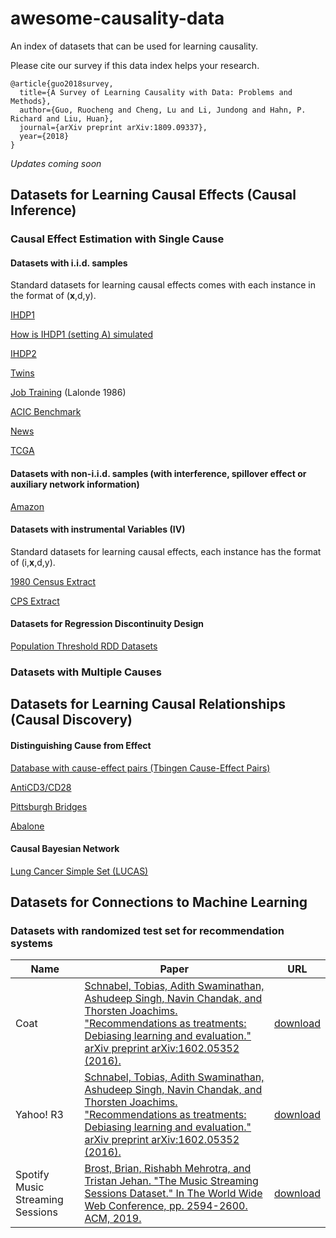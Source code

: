 # awesome-causality-data
An index of datasets that can be used for learning causality.

Please cite our survey if this data index helps your research.

```
@article{guo2018survey,
  title={A Survey of Learning Causality with Data: Problems and Methods},
  author={Guo, Ruocheng and Cheng, Lu and Li, Jundong and Hahn, P. Richard and Liu, Huan}, 
  journal={arXiv preprint arXiv:1809.09337}, 
  year={2018}
}
```

*Updates coming soon* 

## Datasets for Learning Causal Effects (Causal Inference)

### Causal Effect Estimation with Single Cause

#### Datasets with i.i.d. samples
Standard datasets for learning causal effects comes with each instance in the format of (**x**,d,y).

[IHDP1](https://github.com/AMLab-Amsterdam/CEVAE/tree/master/datasets/IHDP)

[How is IHDP1 (setting A) simulated](https://github.com/vdorie/npci/tree/master/examples/ihdp_sim)

[IHDP2](https://math.la.asu.edu/~prhahn/)

[Twins](https://github.com/AMLab-Amsterdam/CEVAE/tree/master/datasets/TWINS)

[Job Training](http://users.nber.org/~rdehejia/data/nswdata2.html) (Lalonde 1986)

[ACIC Benchmark](https://github.com/vdorie/aciccomp/tree/master/2016)

[News](https://github.com/d909b/perfect_match/tree/master/perfect_match/data_access/news)

[TCGA](https://github.com/d909b/perfect_match/tree/master/perfect_match/data_access/tcga)

#### Datasets with non-i.i.d. samples (with interference, spillover effect or auxiliary network information)

[Amazon](https://drive.google.com/drive/u/1/folders/1Ff_GdfjhrDFbZiRW0z81lGJW-cUrYmo1)

#### Datasets with instrumental Variables (IV)
Standard datasets for learning causal effects, each instance has the format of (i,**x**,d,y).

[1980 Census Extract](https://economics.mit.edu/faculty/angrist/data1/data/angkru95)

[CPS Extract](https://economics.mit.edu/faculty/angrist/data1/data/angkru95)

#### Datasets for Regression Discontinuity Design

[Population Threshold RDD Datasets](https://dataverse.harvard.edu/dataset.xhtml?persistentId=doi:10.7910/DVN/PGXO5O)


### Datasets with Multiple Causes


## Datasets for Learning Causal Relationships (Causal Discovery)

#### Distinguishing Cause from Effect
[Database with cause-effect pairs (Tbingen  Cause-Effect  Pairs)](http://webdav.tuebingen.mpg.de/cause-effect/)

[AntiCD3/CD28](https://science.sciencemag.org/content/308/5721/523)

[Pittsburgh Bridges](http://archive.ics.uci.edu/ml)

[Abalone](http://archive.ics.uci.edu/ml)


#### Causal Bayesian Network
[Lung Cancer Simple Set (LUCAS)](http://www.causality.inf.ethz.ch/data/LUCAS.html)

## Datasets for Connections to Machine Learning
### Datasets with randomized test set for recommendation systems
|Name|Paper|URL|
|---|---|---|
|Coat|[Schnabel, Tobias, Adith Swaminathan, Ashudeep Singh, Navin Chandak, and Thorsten Joachims. "Recommendations as treatments: Debiasing learning and evaluation." arXiv preprint arXiv:1602.05352 (2016).](http://www.jmlr.org/proceedings/papers/v48/schnabel16.pdf)|[download](http://www.cs.cornell.edu/~schnabts/mnar/index.html)|
|Yahoo! R3|[Schnabel, Tobias, Adith Swaminathan, Ashudeep Singh, Navin Chandak, and Thorsten Joachims. "Recommendations as treatments: Debiasing learning and evaluation." arXiv preprint arXiv:1602.05352 (2016).](http://www.jmlr.org/proceedings/papers/v48/schnabel16.pdf)|[download](https://webscope.sandbox.yahoo.com/catalog.php?datatype=r)|
|Spotify Music Streaming Sessions|[Brost, Brian, Rishabh Mehrotra, and Tristan Jehan. "The Music Streaming Sessions Dataset." In The World Wide Web Conference, pp. 2594-2600. ACM, 2019.](https://arxiv.org/pdf/1901.09851)|[download](https://www.spotify.com/)|

